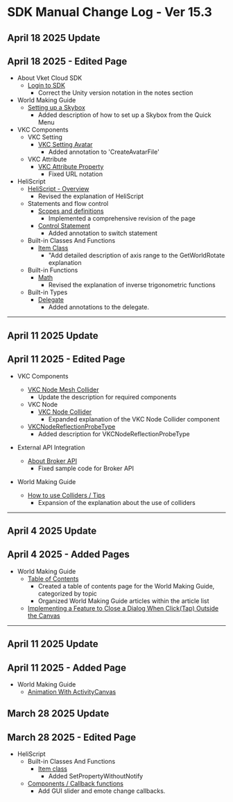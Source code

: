 # SDK Manual Change Log - Ver 15.3

## April 18 2025 Update

## April 18 2025 - Edited Page

- About Vket Cloud SDK
    - [Login to SDK](https://vrhikky.github.io/VketCloudSDK_Documents/15.3/AboutVketCloudSDK/LoginSDK.html)
        - Correct the Unity version notation in the notes section
- World Making Guide
    - [Setting up a Skybox](https://vrhikky.github.io/VketCloudSDK_Documents/15.3/WorldMakingGuide/Skybox.html)
        - Added description of how to set up a Skybox from the Quick Menu
- VKC Components
    - VKC Setting
        - [VKC Setting Avatar](https://vrhikky.github.io/VketCloudSDK_Documents/latest/en/VketCloudSettings/AvatarSettings.html)
            - Added annotation to 'CreateAvatarFile'
    - VKC Attribute
        - [VKC Attribute Property](https://vrhikky.github.io/VketCloudSDK_Documents/15.3/VKCComponents/VKCAttributeProperty.html)
            - Fixed URL notation
- HeliScript
    - [HeliScript - Overview](https://vrhikky.github.io/VketCloudSDK_Documents/latest/en/hs/hs_overview.html)
        - Revised the explanation of HeliScript
    - Statements and flow control
        - [Scopes and definitions](https://vrhikky.github.io/VketCloudSDK_Documents/latest/en/hs/hs_scope_def.html)
            -  Implemented a comprehensive revision of the page
        - [Control Statement](https://vrhikky.github.io/VketCloudSDK_Documents/latest/en/hs/hs_statement_control.html)
            - Added annotation to switch statement
    - Built-in Classes And Functions
        - [Item Class](https://vrhikky.github.io/VketCloudSDK_Documents/latest/en/hs/hs_class_item.html)
            - "Add detailed description of axis range to the GetWorldRotate explanation
    - Built-in Functions
        - [Math](https://vrhikky.github.io/VketCloudSDK_Documents/latest/en/hs/hs_system_function_math.html)
            - Revised the explanation of inverse trigonometric functions
    - Built-in Types
        - [Delegate](https://vrhikky.github.io/VketCloudSDK_Documents/latest/en/hs/hs_delegate.html)
            - Added annotations to the delegate.

---

## April 11 2025 Update

## April 11 2025 - Edited Page

- VKC Components
    - [VKC Node Mesh Collider](https://vrhikky.github.io/VketCloudSDK_Documents/15.3/en/VKCComponents/VKCNodeMeshCollider.html)
        - Update the description for required components
     - VKC Node     
         - [VKC Node Collider](https://vrhikky.github.io/VketCloudSDK_Documents/15.3/en/VKCComponents/VKCNodeCollider.html)
             - Expanded explanation of the VKC Node Collider component
     - [VKCNodeReflectionProbeType](https://vrhikky.github.io/VketCloudSDK_Documents/15.3/VKCComponents/VKCNodeReflectionProbeType.html)
         - Added description for VKCNodeReflectionProbeType
   
 - External API Integration
     - [About Broker API](https://vrhikky.github.io/VketCloudSDK_Documents/15.3/en/ExternalAPI/BrokerAPI.html)
         - Fixed sample code for Broker API

 - World Making Guide
     - [How to use Colliders / Tips](https://vrhikky.github.io/VketCloudSDK_Documents/15.3/en/WorldMakingGuide/Collider.html)
         - Expansion of the explanation about the use of colliders

---

## April 4 2025 Update

## April 4 2025 - Added Pages

 - World Making Guide
     - [Table of Contents](../WorldMakingGuide/WorldMakingGuide.md)
         - Created a table of contents page for the World Making Guide, categorized by topic
         - Organized World Making Guide articles within the article list
   - [Implementing a Feature to Close a Dialog When Click(Tap) Outside the Canvas](https://vrhikky.github.ioVketCloudSDK_Documents/15.3/en/WorldMakingGuide/CloseCanvas.html)

---

## April 11 2025 Update

## April 11 2025 - Added Page

- World Making Guide
    - [Animation With ActivityCanvas](https://vrhikky.github.io/VketCloudSDK_Documents/15.2/en/WorldMakingGuide/AnimationWithActivityCanvas.html)

## March 28 2025 Update

## March 28 2025 - Edited Page

 - HeliScript 
     - Built-in Classes And Functions
         - [Item class](https://vrhikky.github.io/VketCloudSDK_Documents/15.3/en/hs/hs_class_item.html)
             - Added SetPropertyWithoutNotify
     - [Components / Callback functions](https://vrhikky.github.io/VketCloudSDK_Documents/15.3/en/hs/hs_component.html)
         - Add GUI slider and emote change callbacks.

